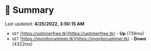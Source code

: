 # 📖 Summary
Last updated: **4/25/2022, 3:50:15 AM**

- `GET` [https://uptimerfree.tk](https://uptimerfree.tk) - **Up** (739ms)
- `GET` [https://monitoruptimer.tk](https://monitoruptimer.tk) - **Down** (4322ms)

